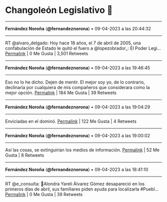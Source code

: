 # Changoleón Legislativo 🙈
*****
**Fernández Noroña** (**@fernandeznorona**) • 09-04-2023 a las 20:44:32
*****
RT @alvaro_delgado: Hoy hace 18 años, el 7 de abril de 2005, una confabulación de Estado  le quitó el fuero a @lopezobrador_: El Poder Legi…
[Permalink](https://twitter.com/fernandeznorona/status/1645286616703827968) | 0 Me Gusta | 3,501 Retweets
*****
**Fernández Noroña** (**@fernandeznorona**) • 09-04-2023 a las 19:46:45
*****
Eso no lo he dicho. Dejen de mentir. El mejor soy yo, de lo contrario, declinaría por cualquiera de mis compañeros que considerara como la mejor opción.
[Permalink](https://twitter.com/fernandeznorona/status/1645272075093811200) | 184 Me Gusta | 39 Retweets
*****
**Fernández Noroña** (**@fernandeznorona**) • 09-04-2023 a las 19:04:29
*****
Enviciadas en el dominó.
[Permalink](https://twitter.com/fernandeznorona/status/1645261442067886081) | 122 Me Gusta | 4 Retweets
*****
**Fernández Noroña** (**@fernandeznorona**) • 09-04-2023 a las 19:00:02
*****
Así las cosas, se extinguirían los medios de información.
[Permalink](https://twitter.com/fernandeznorona/status/1645260318820679680) | 52 Me Gusta | 8 Retweets
*****
**Fernández Noroña** (**@fernandeznorona**) • 09-04-2023 a las 18:41:10
*****
RT @e_consulta: 🔴Alondra Yareli Álvarez Gómez desapareció en los primeros días de abril, sus familiares piden ayuda para localizarla #Puebl…
[Permalink](https://twitter.com/fernandeznorona/status/1645255573544509441) | 0 Me Gusta | 39 Retweets